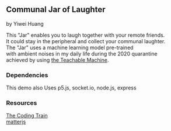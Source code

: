 ## Communal Jar of Laughter
by Yiwei Huang

This "Jar" enables you to laugh together with your remote friends.\
It could stay in the peripheral and collect your communal laughter.\
The "Jar" uses a machine learning model pre-trained \
with ambient noises in my daily life during the 2020 quarantine\
achieved by using [the Teachable Machine](https://teachablemachine.withgoogle.com/).

### Dependencies
This demo also Uses p5.js, socket.io, node.js, express


### Resources
[The Coding Train ](https://youtu.be/bjULmG8fqc8)\
[matterjs](https://brm.io/matter-js/)
